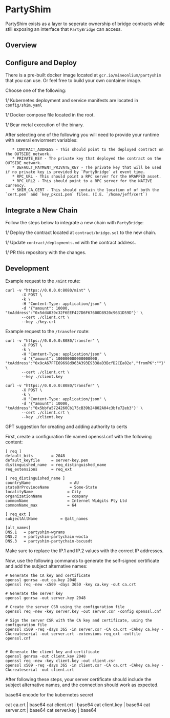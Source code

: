 # PartyShim

PartyShim exists as a layer to seperate ownership of bridge contracts while still exposing an interface that `PartyBridge` can access.


## Overview


## Configure and Deploy

There is a pre-built docker image located at `gcr.io/mineonlium/partyshim` that you can use. Or feel free to build your own container image. 

Choose one of the following:

1/ Kubernetes deployment and service manifests are located in `config/shim.yaml`

1/ Docker compose file located in the root. 

1/ Bear metal execution of the binary.

After selecting one of the following you will need to provide your runtime with several enviorment variables:
       
       * CONTRACT_ADDRESS - This should point to the deployed contract on the OUTSIDE network.
       * PRIVATE_KEY - The private key that deployed the contract on the OUTSIDE network. 
       * DEFAULT_PAYMENT_PRIVATE_KEY - The private key that will be used if no private key is provided by `PartyBridge` at event time.
       * RPC_URL - This should point a RPC server for the WRAPPED asset. 
       * RPC_URL2 - This should point to a RPC server for the NATIVE currency. 
       * SHIM_CA_CERT - This should contain the location of of both the `cert.pem` and `key_pkcs1.pem` files. (I.E. `/home/jeff/cert`)


## Integrate a New Chain

Follow the steps below to integrate a new chain with `PartyBridge`:

1/ Deploy the contract located at `contract/bridge.sol` to the new chain. 

1/ Update `contract/deployments.md` with the contract address.

1/ PR this repository with the changes. 


## Development

Example request to the `/mint` route: 
```
curl -v "https://0.0.0.0:8080/mint" \
       -X POST \
       -k \
       -H "Content-Type: application/json" \
       -d '{"amount": 10000, "toAddress":"0x5dd4039c32F6EEF427D6F67600D8920c9631D59D"}' \
       --cert ./client.crt \
       --key ./key.crt
```


Example request to the `/transfer` route:

```
curl -v "https://0.0.0.0:8080/transfer" \
       -X POST \
       -k \
       -H "Content-Type: application/json" \
       -d '{"amount": 100000000000000000, "toAddress":"0x9cA67FFE69698d963A393E9338aD3BcfD2CEa02e","fromPK":""}' \
       --cert ./client.crt \
       --key ./client.key

curl -v "https://0.0.0.0:8080/transfer" \
       -X POST \
       -k \
       -H "Content-Type: application/json" \
       -d '{"amount": 10000, "toAddress":"0x5bbfa5724260Cb175cB39b24802A04c3bfe72eb3"}' \
       --cert ./client.crt \
       --key ./client.key
```






GPT suggestion for creating and adding authority to certs

First, create a configuration file named openssl.cnf with the following content:

```
[ req ]
default_bits        = 2048
default_keyfile     = server-key.pem
distinguished_name  = req_distinguished_name
req_extensions      = req_ext

[ req_distinguished_name ]
countryName                 = AU
stateOrProvinceName         = Some-State
localityName               = City
organizationName           = company
commonName                 = Internet Widgits Pty Ltd
commonName_max             = 64

[ req_ext ]
subjectAltName          = @alt_names

[alt_names]
DNS.1   = partyshim-wgrams
DNS.2   = partyshim-partychain-wocta
DNS.3   = partyshim-partychain-bscusdt
```


Make sure to replace the IP.1 and IP.2 values with the correct IP addresses.

Now, use the following commands to generate the self-signed certificate and add the subject alternative names:
```
# Generate the CA key and certificate
openssl genrsa -out ca.key 2048
openssl req -new -x509 -days 3650 -key ca.key -out ca.crt

# Generate the server key
openssl genrsa -out server.key 2048

# Create the server CSR using the configuration file
openssl req -new -key server.key -out server.csr -config openssl.cnf

# Sign the server CSR with the CA key and certificate, using the configuration file
openssl x509 -req -days 365 -in server.csr -CA ca.crt -CAkey ca.key -CAcreateserial -out server.crt -extensions req_ext -extfile openssl.cnf


# Generate the client key and certificate
openssl genrsa -out client.key 2048
openssl req -new -key client.key -out client.csr
openssl x509 -req -days 365 -in client.csr -CA ca.crt -CAkey ca.key -CAcreateserial -out client.crt
```

After following these steps, your server certificate should include the subject alternative names, and the connection should work as expected.



base64 encode for the kubernetes secret

cat ca.crt | base64
cat client.crt | base64
cat client.key | base64
cat server.crt | base64
cat server.key | base64

